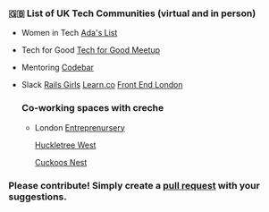 ### 🇬🇧 List of UK Tech Communities (virtual and in person)

* Women in Tech
  [Ada's List](https://adaslist.mobilize.io)

* Tech for Good
  [Tech for Good Meetup](https://www.meetup.com/techforgood)

* Mentoring
  [Codebar](http://codebar.io)

* Slack
  [Rails Girls](http://railsgirlslondon.slack.com)
  [Learn.co](https://learn-co.slack.com)
  [Front End London](http://frontendlondon-slack.herokuapp.com/)

  ### Co-working spaces with creche

  * London
    [Entreprenursery](http://www.entreprenursery.co.uk/)

    [Huckletree West](https://www.huckletree.com/)

    [Cuckoos Nest](http://www.cuckooznest.co.uk/)

### Please contribute! Simply create a [pull request](https://help.github.com/en/articles/creating-a-pull-request) with your suggestions.
